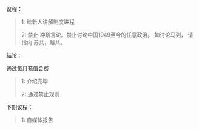 议程：

> 1:  给新人讲解制度进程
>
> 2:  禁止 冲塔言论。禁止讨论中国1949至今的任意政治。 如讨论马列， 请指向 苏共，越共。

结论：

通过每月充值会费

>1:  介绍完毕
>
>2: 通过禁止规则


下期议程：

>1: 自媒体报告
